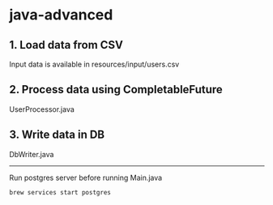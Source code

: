 # java-advanced

## 1. Load data from CSV
Input data is available in resources/input/users.csv

## 2. Process data using CompletableFuture
UserProcessor.java

## 3. Write data in DB
DbWriter.java


---
Run postgres server before running Main.java
```
brew services start postgres
```

